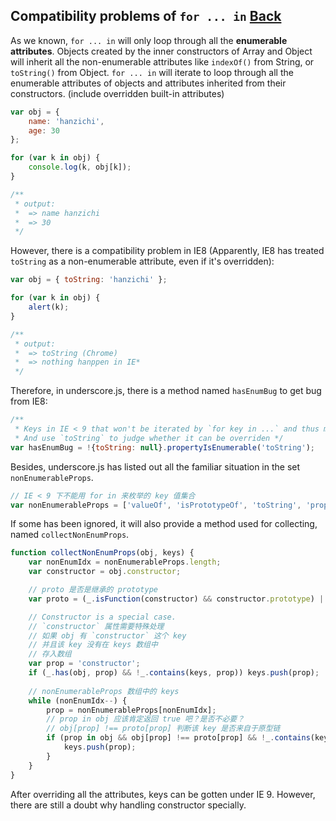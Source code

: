 ## Compatibility problems of `for ... in` [Back](./../underscore.md)

As we known, `for ... in` will only loop through all the **enumerable attributes**. Objects created by the inner constructors of Array and Object will inherit all the non-enumerable attributes like `indexOf()` from String, or `toString()` from Object. `for ... in` will iterate to loop through all the enumerable attributes of objects and attributes inherited from their constructors. (include overridden built-in attributes)

```js
var obj = {
    name: 'hanzichi',
    age: 30
};

for (var k in obj) {
    console.log(k, obj[k]);
}

/** 
 * output:
 *  => name hanzichi
 *  => 30
 */
```

However, there is a compatibility problem in IE8 (Apparently, IE8 has treated `toString` as a non-enumerable attribute, even if it's overridden):

```js
var obj = { toString: 'hanzichi' };

for (var k in obj) {
    alert(k);
}

/**
 * output:
 *  => toString (Chrome)
 *  => nothing hanppen in IE*
 */
```

Therefore, in underscore.js, there is a method named `hasEnumBug` to get bug from IE8:

```js
/**
 * Keys in IE < 9 that won't be iterated by `for key in ...` and thus missed.
 * And use `toString` to judge whether it can be overriden */
var hasEnumBug = !{toString: null}.propertyIsEnumerable('toString');
```

Besides, underscore.js has listed out all the familiar situation in the set `nonEnumerableProps`.

```js
// IE < 9 下不能用 for in 来枚举的 key 值集合
var nonEnumerableProps = ['valueOf', 'isPrototypeOf', 'toString', 'propertyIsEnumerable', 'hasOwnProperty', 'toLocaleString'];
```

If some has been ignored, it will also provide a method used for collecting, named `collectNonEnumProps`.

```js
function collectNonEnumProps(obj, keys) {
    var nonEnumIdx = nonEnumerableProps.length;
    var constructor = obj.constructor;

    // proto 是否是继承的 prototype
    var proto = (_.isFunction(constructor) && constructor.prototype) || ObjProto;

    // Constructor is a special case.
    // `constructor` 属性需要特殊处理
    // 如果 obj 有 `constructor` 这个 key
    // 并且该 key 没有在 keys 数组中
    // 存入数组
    var prop = 'constructor';
    if (_.has(obj, prop) && !_.contains(keys, prop)) keys.push(prop);
    
    // nonEnumerableProps 数组中的 keys
    while (nonEnumIdx--) {
        prop = nonEnumerableProps[nonEnumIdx];
        // prop in obj 应该肯定返回 true 吧？是否不必要？
        // obj[prop] !== proto[prop] 判断该 key 是否来自于原型链
        if (prop in obj && obj[prop] !== proto[prop] && !_.contains(keys, prop)) {
            keys.push(prop);
        }
    }
}
```

After overriding all the attributes, keys can be gotten under IE 9. However, there are still a doubt why handling constructor specially.